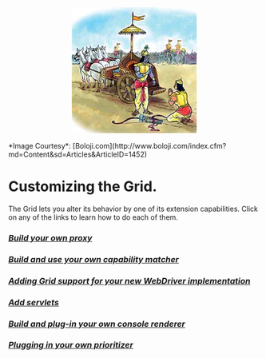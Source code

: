 <p align="center"> 
<img src='./images/banner.jpg'>
</p>
*Image Courtesy*: [Boloji.com](http://www.boloji.com/index.cfm?md=Content&sd=Articles&ArticleID=1452)

# Customizing the Grid.

The Grid lets you alter its behavior by one of its extension capabilities.
Click on any of the links to learn how to do each of them.

### [**_Build your own proxy_**](./CUSTOM_PROXY.md)
### [**_Build and use your own capability matcher_**](./CAPABILITY_MATCHER.md)
### [**_Adding Grid support for your new WebDriver implementation_**](./SUPPORT_NEW_WEBDRIVER.md)
### [**_Add servlets_**](./CUSTOM_SERVLETS.md)
### [**_Build and plug-in your own console renderer_**](./CUSTOM_RENDERER.md)
### [**_Plugging in your own prioritizer_**](./CUSTOM_PRIORITIZER.md)
